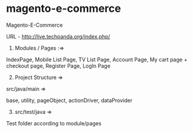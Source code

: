 # magento-e-commerce
Magento-E-Commerce

URL - http://live.techpanda.org/index.php/

01) Modules / Pages :=>

IndexPage,
Mobile List Page,
TV List Page,
Account Page,
My cart page + checkout page,
Register Page,
LogIn Page

02) Project Structure =>

src/java/main => 

base,
utility,
pageObject,
actionDriver,
dataProvider

03) src/test/java =>

Test folder according to module/pages



